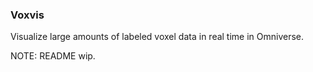 ### Voxvis

Visualize large amounts of labeled voxel data in real time in Omniverse.

NOTE: README wip.



